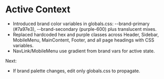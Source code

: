 # Active Context

- Introduced brand color variables in globals.css: --brand-primary (#7a97e3), --brand-secondary (purple-600) plus translucent mixes.
- Replaced hardcoded hex and purple classes across Header, Sidebar, MobileMenu, MainContent, Footer, and all page headings with CSS variables.
- NavLink/MobileMenu use gradient from brand vars for active state.

Next:
- If brand palette changes, edit only globals.css to propagate.
